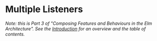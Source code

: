 # Multiple Listeners

_Note: this is Part 3 of "Composing Features and Behaviours in the Elm Architecture". See the
[Introduction](https://github.com/foxdonut/adventures-reactive-web-dev/tree/master/client-elm#composing-features-and-behaviours-in-the-elm-architecture)
for an overview and the table of contents._

